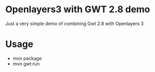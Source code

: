 # Openlayers3 with GWT 2.8 demo

Just a very simple demo of combining Gwt 2.8 with Openlayers 3

# Usage

  * mvn package
  * mvn gwt:run 